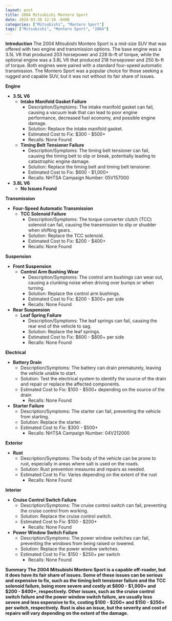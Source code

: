 ```yaml
---
layout: post
title: 2004 Mitsubishi Montero Sport
date: 2024-03-30 12:10 -0400
categories: ["Mitsubishi", "Montero Sport"]
tags: ["Mitsubishi", "Montero Sport", "2004"]
---
```

**Introduction**
The 2004 Mitsubishi Montero Sport is a mid-size SUV that was offered with two engine and transmission options. The base engine was a 3.5L V6 that produced 203 horsepower and 228 lb-ft of torque, while the optional engine was a 3.8L V6 that produced 218 horsepower and 250 lb-ft of torque. Both engines were paired with a standard four-speed automatic transmission. The Montero Sport was a popular choice for those seeking a rugged and capable SUV, but it was not without its fair share of issues.

**Engine**
- **3.5L V6**
   - **Intake Manifold Gasket Failure**
     - Description/Symptoms: The intake manifold gasket can fail, causing a vacuum leak that can lead to poor engine performance, decreased fuel economy, and possible engine damage.
     - Solution: Replace the intake manifold gasket.
     - Estimated Cost to Fix: $300 - $500+
     - Recalls: None Found
   - **Timing Belt Tensioner Failure**
     - Description/Symptoms: The timing belt tensioner can fail, causing the timing belt to slip or break, potentially leading to catastrophic engine damage.
     - Solution: Replace the timing belt and timing belt tensioner.
     - Estimated Cost to Fix: $600 - $1,000+
     - Recalls: NHTSA Campaign Number: 05V157000
- **3.8L V6**
   - **No Issues Found**

**Transmission**
- **Four-Speed Automatic Transmission**
   - **TCC Solenoid Failure**
     - Description/Symptoms: The torque converter clutch (TCC) solenoid can fail, causing the transmission to slip or shudder when shifting gears.
     - Solution: Replace the TCC solenoid.
     - Estimated Cost to Fix: $200 - $400+
     - Recalls: None Found

**Suspension**
- **Front Suspension**
   - **Control Arm Bushing Wear**
     - Description/Symptoms: The control arm bushings can wear out, causing a clunking noise when driving over bumps or when turning.
     - Solution: Replace the control arm bushings.
     - Estimated Cost to Fix: $200 - $300+ per side
     - Recalls: None Found
- **Rear Suspension**
   - **Leaf Spring Failure**
     - Description/Symptoms: The leaf springs can fail, causing the rear end of the vehicle to sag.
     - Solution: Replace the leaf springs.
     - Estimated Cost to Fix: $600 - $800+ per side
     - Recalls: None Found

**Electrical**
- **Battery Drain**
   - Description/Symptoms: The battery can drain prematurely, leaving the vehicle unable to start.
   - Solution: Test the electrical system to identify the source of the drain and repair or replace the affected components.
   - Estimated Cost to Fix: $100 - $500+ depending on the source of the drain
     - Recalls: None Found
- **Starter Failure**
   - Description/Symptoms: The starter can fail, preventing the vehicle from starting.
   - Solution: Replace the starter.
   - Estimated Cost to Fix: $300 - $500+
     - Recalls: NHTSA Campaign Number: 04V212000

**Exterior**
- **Rust**
   - Description/Symptoms: The body of the vehicle can be prone to rust, especially in areas where salt is used on the roads.
   - Solution: Rust prevention measures and repairs as needed.
   - Estimated Cost to Fix: Varies depending on the extent of the rust
     - Recalls: None Found

**Interior**
- **Cruise Control Switch Failure**
   - Description/Symptoms: The cruise control switch can fail, preventing the cruise control from working.
   - Solution: Replace the cruise control switch.
   - Estimated Cost to Fix: $100 - $200+
     - Recalls: None Found
- **Power Window Switch Failure**
   - Description/Symptoms: The power window switches can fail, preventing the windows from being raised or lowered.
   - Solution: Replace the power window switches.
   - Estimated Cost to Fix: $150 - $250+ per switch
     - Recalls: None Found

**Summary**
**The 2004 Mitsubishi Montero Sport is a capable off-roader, but it does have its fair share of issues. Some of these issues can be serious and expensive to fix, such as the timing belt tensioner failure and the TCC solenoid failure, being more severe and costly at $600 - $1,000+ and $200 - $400+, respectively. Other issues, such as the cruise control switch failure and the power window switch failure, are usually less severe and less expensive to fix, costing $100 - $200+ and $150 - $250+ per switch, respectively.** **Rust is also an issue, but the severity and cost of repairs will vary depending on the extent of the damage.**
